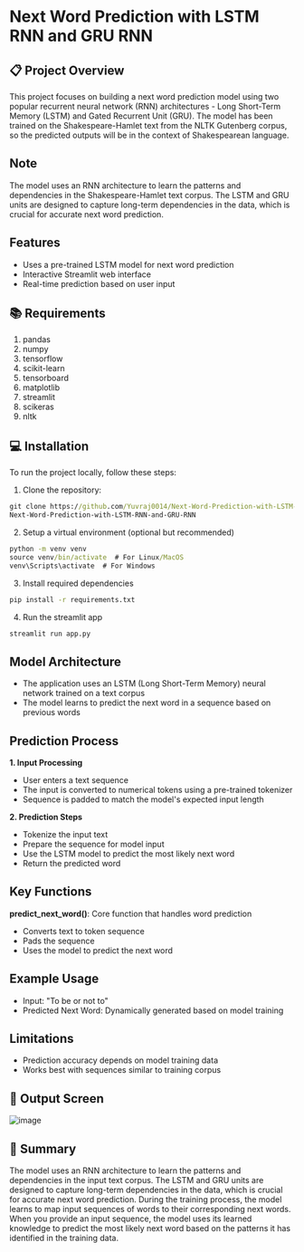 # Next Word Prediction with LSTM RNN and GRU RNN 

## 📋 Project Overview
This project focuses on building a next word prediction model using two popular recurrent neural network (RNN) architectures - Long Short-Term Memory (LSTM) and Gated Recurrent Unit (GRU). The model has been trained on the Shakespeare-Hamlet text from the NLTK Gutenberg corpus, so the predicted outputs will be in the context of Shakespearean language.

## Note
The model uses an RNN architecture to learn the patterns and dependencies in the Shakespeare-Hamlet text corpus. The LSTM and GRU units are designed to capture long-term dependencies in the data, which is crucial for accurate next word prediction.

## Features
* Uses a pre-trained LSTM model for next word prediction
* Interactive Streamlit web interface
* Real-time prediction based on user input

## 📚 Requirements
1. pandas
2. numpy
3. tensorflow
4. scikit-learn
5. tensorboard
6. matplotlib
7. streamlit
8. scikeras
9. nltk

## 💻 Installation
To run the project locally, follow these steps:

1. Clone the repository:

```cmd
git clone https://github.com/Yuvraj0014/Next-Word-Prediction-with-LSTM-RNN-and-GRU-RNN.git
Next-Word-Prediction-with-LSTM-RNN-and-GRU-RNN
```

2. Setup a virtual environment (optional but recommended)
```cmd
python -m venv venv
source venv/bin/activate  # For Linux/MacOS
venv\Scripts\activate  # For Windows
```

3. Install required dependencies
```cmd
pip install -r requirements.txt
```

4. Run the streamlit app
```cmd
streamlit run app.py
```

## Model Architecture
* The application uses an LSTM (Long Short-Term Memory) neural network trained on a text corpus
* The model learns to predict the next word in a sequence based on previous words

## Prediction Process
**1. Input Processing**
* User enters a text sequence
* The input is converted to numerical tokens using a pre-trained tokenizer
* Sequence is padded to match the model's expected input length

**2. Prediction Steps**
* Tokenize the input text
* Prepare the sequence for model input
* Use the LSTM model to predict the most likely next word
* Return the predicted word

## Key Functions
**predict_next_word()**: Core function that handles word prediction
* Converts text to token sequence
* Pads the sequence
* Uses the model to predict the next word

## Example Usage
* Input: "To be or not to"
* Predicted Next Word: Dynamically generated based on model training

## Limitations
* Prediction accuracy depends on model training data
* Works best with sequences similar to training corpus

## 🎯 Output Screen
![image](https://github.com/user-attachments/assets/45d180d8-9dfc-4fa3-a68c-5daf18677eeb)

## 🤖 Summary
The model uses an RNN architecture to learn the patterns and dependencies in the input text corpus. The LSTM and GRU units are designed to capture long-term dependencies in the data, which is crucial for accurate next word prediction.
During the training process, the model learns to map input sequences of words to their corresponding next words. When you provide an input sequence, the model uses its learned knowledge to predict the most likely next word based on the patterns it has identified in the training data.
